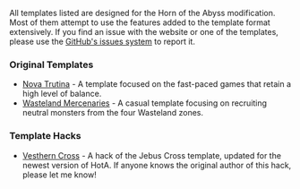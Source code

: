 All templates listed are designed for the Horn of the Abyss modification. Most of them attempt to use the features added to the template format extensively. If you find an issue with the website or one of the templates, please use the [GitHub's issues system](https://github.com/makiki99/h3templates/issues) to report it.

### Original Templates

* [Nova Trutina](./templates/novatrutina) - A template focused on the fast-paced games that retain a high level of balance.
* [Wasteland Mercenaries](./templates/wastelandmercenaries) - A casual template focusing on recruiting neutral monsters from the four Wasteland zones.

### Template Hacks

* [Vesthern Cross](./templates/vesthern) - A hack of the Jebus Cross template, updated for the newest version of HotA. If anyone knows the original author of this hack, please let me know!